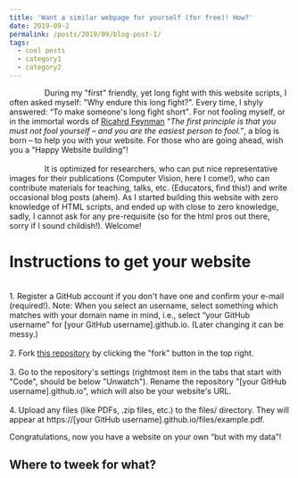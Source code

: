 ```yaml
---
title: 'Want a similar webpage for yourself (for free)! How?'
date: 2019-09-2
permalink: /posts/2019/09/blog-post-1/
tags:
  - cool posts
  - category1
  - category2
---
```


&nbsp; &nbsp; &nbsp; &nbsp; &nbsp; &nbsp; &nbsp; &nbsp;  During my "first" friendly, yet long fight with this website scripts, I often asked myself: "Why endure this long fight?". Every time, I shyly answered: <q>To make someone's long fight short</q>. For not fooling myself, or in the immortal words of [Ricahrd Feynman](https://en.wikipedia.org/wiki/Richard_Feynman) <q><i>The first principle is that you must not fool yourself – and you are the easiest person to fool.</i></q>, a blog is born – to help you with your website. For those who are going ahead, wish you a <q>Happy Website building</q>! 
<br>
<br>
&nbsp; &nbsp; &nbsp; &nbsp; &nbsp; &nbsp; &nbsp; &nbsp; It is optimized for researchers, who can put nice representative images for their publications (Computer Vision, here I come!), who can contribute materials for teaching, talks, etc. (Educators, find this!) and write occasional blog posts (ahem). As I started building this website with zero knowledge of HTML scripts, and ended up with close to zero knowledge,  sadly, I cannot ask for any pre-requisite (so for the html pros out there, sorry if I sound childish!). Welcome!   

Instructions to get your website
======
<br>1. Register a GitHub account if you don't have one and confirm your e-mail (required!). Note: When you select an username, select something which matches with your domain name in mind, i.e., select <q>your GitHub username</q> for [your GitHub username].github.io. (Later changing it can be messy.) <br>
<br>2. Fork [this repository](https://github.com/maheshmohanmr/maheshmohanmr.github.io) by clicking the "fork" button in the top right.<br> 
<br>3. Go to the repository's settings (rightmost item in the tabs that start with "Code", should be below "Unwatch"). Rename the repository "[your GitHub username].github.io", which will also be your website's URL. <br>
<br>4. Upload any files (like PDFs, .zip files, etc.) to the files/ directory. They will appear at https://[your GitHub username].github.io/files/example.pdf.  <br>

Congratulations, now you have a website on your own <q>but with my data</q>! 

Where to tweek for what?
-----










